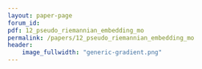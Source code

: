```yaml
---
layout: paper-page
forum_id: 
pdf: 12_pseudo_riemannian_embedding_mo
permalink: /papers/12_pseudo_riemannian_embedding_mo
header:
    image_fullwidth: "generic-gradient.png"
---
```


